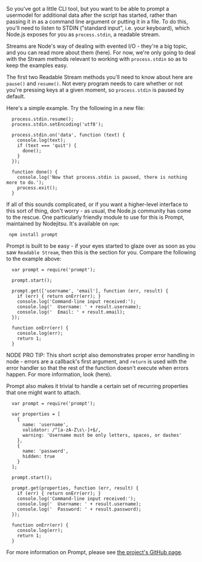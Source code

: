 
So you've got a little CLI tool, but you want to be able to prompt a usermodel for additional data after the script has started, rather than passing it in as a command line argument or putting it in a file.  To do this, you'll need to listen to STDIN ("standard input", i.e. your keyboard), which Node.js exposes for you as `process.stdin`, a readable stream.

Streams are Node's way of dealing with evented I/O - they're a big topic, and you can read more about them (here).  For now, we're only going to deal with the Stream methods relevant to working with `process.stdin` so as to keep the examples easy.

The first two Readable Stream methods you'll need to know about here are `pause()` and `resume()`.  Not every program needs to care whether or not you're pressing keys at a given moment, so `process.stdin` is paused by default. 

Here's a simple example.  Try the following in a new file:

      process.stdin.resume();
      process.stdin.setEncoding('utf8');
      
      process.stdin.on('data', function (text) {
        console.log(text);
        if (text === 'quit') {
          done();
        }
      });
      
      function done() {
        console.log('Now that process.stdin is paused, there is nothing more to do.');
        process.exit();
      }
      

If all of this sounds complicated, or if you want a higher-level interface to this sort of thing, don't worry - as usual, the Node.js community has come to the rescue.  One particularly friendly module to use for this is Prompt, maintained by Nodejitsu.  It's available on `npm`:

     npm install prompt

Prompt is built to be easy - if your eyes started to glaze over as soon as you saw `Readable Stream`, then this is the section for you.  Compare the following to the example above:

      var prompt = require('prompt');
      
      prompt.start();
      
      prompt.get(['username', 'email'], function (err, result) {
        if (err) { return onErr(err); }
        console.log('Command-line input received:');
        console.log('  Username: ' + result.username);
        console.log('  Email: ' + result.email);
      });
      
      function onErr(err) {
        console.log(err);
        return 1;
      }

NODE PRO TIP: This short script also demonstrates proper error handling in node - errors are a callback's first argument, and `return` is used with the error handler so that the rest of the function doesn't execute when errors happen.  For more information, look (here).

Prompt also makes it trivial to handle a certain set of recurring properties that one might want to attach. 

      var prompt = require('prompt');

      var properties = [
        {
          name: 'username', 
          validator: /^[a-zA-Z\s\-]+$/,
          warning: 'Username must be only letters, spaces, or dashes'
        },
        {
          name: 'password',
          hidden: true
        }
      ];

      prompt.start();

      prompt.get(properties, function (err, result) {
        if (err) { return onErr(err); }
        console.log('Command-line input received:');
        console.log('  Username: ' + result.username);
        console.log('  Password: ' + result.password);
      });

      function onErr(err) {
        console.log(err);
        return 1;
      }
      
For more information on Prompt, please see [the project's GitHub page](http://github.com/nodejitsu/node-prompt).
